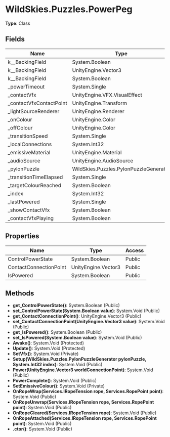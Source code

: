 ﻿# WildSkies.Puzzles.PowerPeg

**Type**: Class

## Fields

| Name | Type | Access |
|------|------|--------|
| <ControlPowerState>k__BackingField | System.Boolean | Private |
| <ContactConnectionPoint>k__BackingField | UnityEngine.Vector3 | Private |
| <IsPowered>k__BackingField | System.Boolean | Private |
| _powerTimeout | System.Single | Private |
| _contactVfx | UnityEngine.VFX.VisualEffect | Private |
| _contactVfxContactPoint | UnityEngine.Transform | Private |
| _lightSourceRenderer | UnityEngine.Renderer | Private |
| _onColour | UnityEngine.Color | Private |
| _offColour | UnityEngine.Color | Private |
| _transitionSpeed | System.Single | Private |
| _localConnections | System.Int32 | Private |
| _emissiveMaterial | UnityEngine.Material | Private |
| _audioSource | UnityEngine.AudioSource | Private |
| _pylonPuzzle | WildSkies.Puzzles.PylonPuzzleGenerator | Private |
| _transitionTimeElapsed | System.Single | Private |
| _targetColourReached | System.Boolean | Private |
| _index | System.Int32 | Private |
| _lastPowered | System.Single | Private |
| _showContactVfx | System.Boolean | Private |
| _contactVfxPlaying | System.Boolean | Private |

## Properties

| Name | Type | Access |
|------|------|--------|
| ControlPowerState | System.Boolean | Public |
| ContactConnectionPoint | UnityEngine.Vector3 | Public |
| IsPowered | System.Boolean | Public |

## Methods

- **get_ControlPowerState()**: System.Boolean (Public)
- **set_ControlPowerState(System.Boolean value)**: System.Void (Public)
- **get_ContactConnectionPoint()**: UnityEngine.Vector3 (Public)
- **set_ContactConnectionPoint(UnityEngine.Vector3 value)**: System.Void (Public)
- **get_IsPowered()**: System.Boolean (Public)
- **set_IsPowered(System.Boolean value)**: System.Void (Public)
- **Awake()**: System.Void (Protected)
- **Update()**: System.Void (Protected)
- **SetVfx()**: System.Void (Private)
- **Setup(WildSkies.Puzzles.PylonPuzzleGenerator pylonPuzzle, System.Int32 index)**: System.Void (Public)
- **Power(UnityEngine.Vector3 worldConnectionPoint)**: System.Void (Public)
- **PowerComplete()**: System.Void (Public)
- **SetEmissiveColour()**: System.Void (Private)
- **OnRopeWrap(Services.IRopeTension rope, Services.RopePoint point)**: System.Void (Public)
- **OnRopeUnwrap(Services.IRopeTension rope, Services.RopePoint point)**: System.Void (Public)
- **OnRopeCleared(Services.IRopeTension rope)**: System.Void (Public)
- **OnRopeAttached(Services.IRopeTension rope, Services.RopePoint point)**: System.Void (Public)
- **.ctor()**: System.Void (Public)

